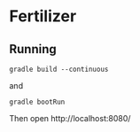 # Fertilizer

## Running

```
gradle build --continuous
```

and

```
gradle bootRun
```

Then open http://localhost:8080/